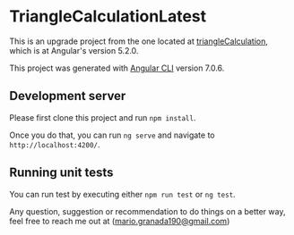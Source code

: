 # TriangleCalculationLatest

This is an upgrade project from the one located at [triangleCalculation](https://github.com/MarioGranada/triangleCalculation), which is at Angular's version 5.2.0.

This project was generated with [Angular CLI](https://github.com/angular/angular-cli) version 7.0.6.

## Development server

Please first clone this project and run `npm install`.

Once you do that, you can run `ng serve` and navigate to `http://localhost:4200/`. 


## Running unit tests

You can run test by executing either `npm run test` or `ng test`.

Any question, suggestion or recommendation to do things on a better way, feel free to reach me out at (mario.granada190@gmail.com)
